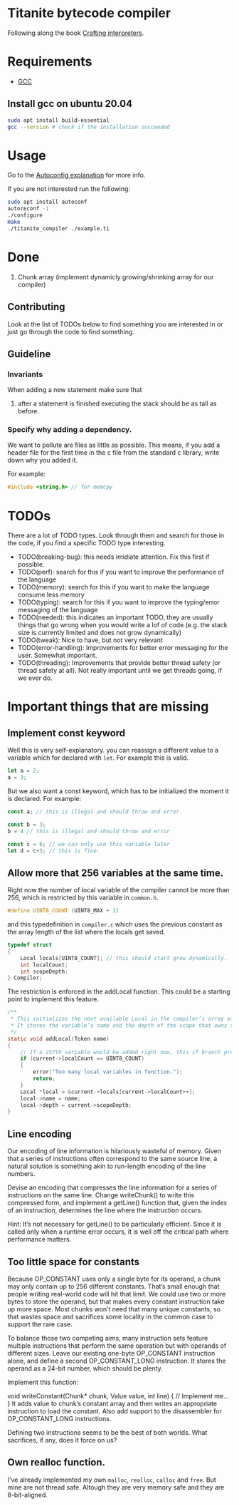 # Titanite bytecode compiler

Following along the book [Crafting interpreters](https://craftinginterpreters.com/contents.html).

# Requirements

* [GCC](https://gcc.gnu.org/)

## Install gcc on ubuntu 20.04

```sh
sudo apt install build-essential
gcc --version # check if the installation succeeded
```

# Usage

Go to the [Autoconfig explanation](./AUTOCONFIG.md) for more info.

If you are not interested run the following:

```sh
sudo apt install autoconf
autoreconf -i
./configure
make
./titanite_compiler ./example.ti
```

# Done

1. Chunk array (implement dynamicly growing/shrinking array for our compiler)

## Contributing

Look at the list of TODOs below to find something you are interested in or just go through the code to find something.

## Guideline

### Invariants

When adding a new statement make sure that

1. after a statement is finished executing the stack should be as tall as before.

### Specify why adding a dependency.

We want to pollute are files as little as possible. This means, if you add a header file for the first time in the c file from the standard c library, write down why you added it.

For example:

```c
#include <string.h> // for memcpy
```

# TODOs

There are a lot of TODO types. Look through them and search for those in the code, if you find a specific TODO type interesting.

* TODO(breaking-bug): this needs imidiate attention. Fix this first if possible.
* TODO(perf): search for this if you want to improve the performance of the language
* TODO(memory): search for this if you want to make the language consume less memory
* TODO(typing): search for this if you want to improve the typing/error messaging of the language
* TODO(needed): this indicates an important TODO, they are usually things that go wrong when you would write a lof of code (e.g. the stack size is currently limited and does not grow dynamically)
* TODO(tweak): Nice to have, but not very relevant
* TODO(error-handling): Improvements for better error messaging for the user. Somewhat important.
* TODO(threading): Improvements that provide better thread safety (or thread safety at all). Not really important until we get threads going, if we ever do.

# Important things that are missing

## Implement const keyword

Well this is very self-explanatory. you can reassign a different value to a variable which for declared with `let`. For example this is valid.

```rs
let a = 2;
a = 3;
```

But we also want a const keyword, which has to be initialized the moment it is declared. For example:

```js
const a; // this is illegal and should throw and error

const b = 3;
b = 4 // this is illegal and should throw and error

const c = 6; // we can only use this variable later
let d = c+3; // this is fine.
```

## Allow more that 256 variables at the same time.

Right now the number of local variable of the compiler cannot be more than 256, which is restricted by this variable in `common.h`.

```c
#define UINT8_COUNT (UINT8_MAX + 1)
```

and this typedefinition in `compiler.c` which uses the previous constant as the array length of the list where the locals get saved.

```c
typedef struct
{
    Local locals[UINT8_COUNT]; // this should start grow dynamically.
    int localCount;
    int scopeDepth;
} Compiler;
```

The restriction is enforced in the addLocal function. This could be a starting point to implement this feature.

```c
/**
 * This initializes the next available Local in the compiler’s array of variables.
 * It stores the variable’s name and the depth of the scope that owns the variable.
 */
static void addLocal(Token name)
{
    // If a 257th variable would be added right now, this if branch prevents it by throwing a compiler error.
    if (current->localCount == UINT8_COUNT)
    {
        error("Too many local variables in function.");
        return;
    }
    Local *local = &current->locals[current->localCount++];
    local->name = name;
    local->depth = current->scopeDepth;
}
```

## Line encoding

Our encoding of line information is hilariously wasteful of memory. Given that a series of instructions often correspond to the same source line, a natural solution is something akin to run-length encoding of the line numbers.

Devise an encoding that compresses the line information for a series of instructions on the same line. Change writeChunk() to write this compressed form, and implement a getLine() function that, given the index of an instruction, determines the line where the instruction occurs.

Hint: It’s not necessary for getLine() to be particularly efficient. Since it is called only when a runtime error occurs, it is well off the critical path where performance matters.

## Too little space for constants

Because OP_CONSTANT uses only a single byte for its operand, a chunk may only contain up to 256 different constants. That’s small enough that people writing real-world code will hit that limit. We could use two or more bytes to store the operand, but that makes every constant instruction take up more space. Most chunks won’t need that many unique constants, so that wastes space and sacrifices some locality in the common case to support the rare case.

To balance those two competing aims, many instruction sets feature multiple instructions that perform the same operation but with operands of different sizes. Leave our existing one-byte OP_CONSTANT instruction alone, and define a second OP_CONSTANT_LONG instruction. It stores the operand as a 24-bit number, which should be plenty.

Implement this function:

void writeConstant(Chunk* chunk, Value value, int line) {
  // Implement me...
}
It adds value to chunk’s constant array and then writes an appropriate instruction to load the constant. Also add support to the disassembler for OP_CONSTANT_LONG instructions.

Defining two instructions seems to be the best of both worlds. What sacrifices, if any, does it force on us?

## Own realloc function.

I've already implemented my own `malloc`, `realloc`, `calloc` and `free`. But mine are not thread safe. Altough they are very memory safe and they are 8-bit-aligned.